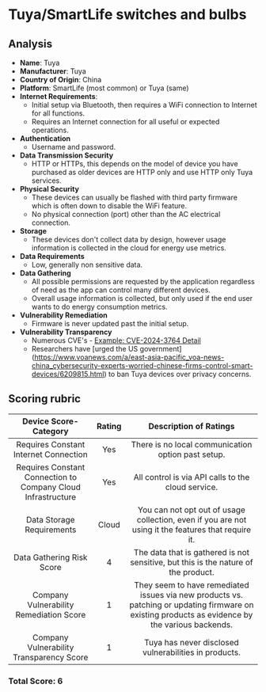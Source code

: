 # Tuya/SmartLife switches and bulbs
## Analysis
- **Name**: Tuya
- **Manufacturer**: Tuya
- **Country of Origin**: China
- **Platform**: SmartLife (most common) or Tuya (same)
- **Internet Requirements**:
    - Initial setup via Bluetooth, then requires a WiFi connection to Internet for all functions.  
    - Requires an Internet connection for all useful or expected operations.  
- **Authentication**
    - Username and password.  
- **Data Transmission Security**
    - HTTP or HTTPs, this depends on the model of device you have purchased as older devices are HTTP only and use HTTP only Tuya services.  
- **Physical Security**
    - These devices can usually be flashed with third party firmware which is often down to disable the WiFi feature.
    - No physical connection (port) other than the AC electrical connection.
- **Storage**
    - These devices don't collect data by design, however usage information is collected in the cloud for energy use metrics.  
- **Data Requirements**
    - Low, generally non sensitive data.
- **Data Gathering**
  - All possible permissions are requested by the application regardless of need as the app can control many different devices.  
  - Overall usage information is collected, but only used if the end user wants to do energy consumption metrics.  
- **Vulnerability Remediation**
  - Firmware is never updated past the initial setup.  
- **Vulnerability Transparency**
  - Numerous CVE's - [Example: CVE-2024-3764 Detail](https://nvd.nist.gov/vuln/detail/CVE-2024-3764)
  - Researchers have [urged the US government] (https://www.voanews.com/a/east-asia-pacific_voa-news-china_cybersecurity-experts-worried-chinese-firms-control-smart-devices/6209815.html) to ban Tuya devices over privacy concerns.
## Scoring rubric
| Device Score-Category |  Rating | Description of Ratings | 
| :---: | :---: | :---: | 
| Requires Constant Internet Connection | Yes | There is no local communication option past setup.   |
| Requires Constant Connection to Company Cloud Infrastructure | Yes | All control is via API calls to the cloud service.   |
| Data Storage Requirements | Cloud | You can not opt out of usage collection, even if you are not using it the features that require it.   |
| Data Gathering Risk Score | 4 | The data that is gathered is not sensitive, but this is the nature of the product. |
| Company Vulnerability Remediation Score | 1 | They seem to have remediated issues via new products vs. patching or updating firmware on existing products as evidence by the various backends. |
| Company Vulnerability Transparency Score | 1 | Tuya has never disclosed vulnerabilities in products. | 

### Total Score: 6
